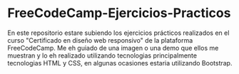 # FreeCodeCamp-Ejercicios-Practicos
En este repositorio estare subiendo los ejercicios prácticos realizados en el curso "Certificado en diseño web responsivo" de la plataforma FreeCodeCamp. Me eh guiado de una imagen o una demo que ellos me muestran y lo eh realizado utilizando tecnologias principalmente tecnologias HTML y CSS, en algunas ocasiones estaria utilizando Bootstrap. 
